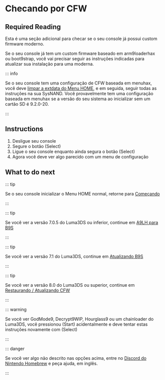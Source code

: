 # Checando por CFW

## Required Reading

Esta é uma seção adicional para checar se o seu console já possui custom firmware moderno.

Se o seu console já tem um custom firmware baseado em arm9loaderhax ou boot9strap, você vai precisar seguir as instruções indicadas para atualizar sua instalação para uma moderna.

::: info

Se o seu console tem uma configuração de CFW baseada em menuhax, você deve [limpar a extdata do Menu HOME](troubleshooting#other-troubleshooting), e em seguida, seguir todas as instruções na sua SysNAND. Você provavelmente tem uma configuração baseada em menuhax se a versão do seu sistema ao inicializar sem um cartão SD é 9.2.0-20.

:::

## Instructions

1. Desligue seu console
2. Segure o botão (Select)
3. Ligue o seu console enquanto ainda segura o botão (Select)
4. Agora você deve ver algo parecido com um menu de configuração

## What to do next

::: tip

Se o seu console inicializar o Menu HOME normal, retorne para [Começando](get-started)

:::

::: tip

Se você ver a versão 7.0.5 do Luma3DS ou inferior, continue em [A9LH para B9S](a9lh-to-b9s)

:::

::: tip

Se você ver a versão 7.1 do Luma3DS, continue em [Atualizando B9S](updating-b9s)

:::

::: tip

Se você ver a versão 8.0 do Luma3DS ou superior, continue em [Restaurando / Atualizando CFW](restoring-updating-cfw)

:::

::: warning

Se você ver GodMode9, Decrypt9WIP, Hourglass9 ou um chainloader do Luma3DS, você pressionou (Start) acidentalmente e deve tentar estas instruções novamente com (Select)

:::

::: danger

Se você ver algo não descrito nas opções acima, entre no [Discord do Nintendo Homebrew](https://discord.gg/MWxPgEp) e peça ajuda, em inglês.

:::
